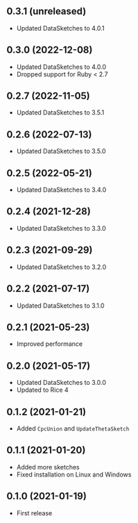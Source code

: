 ## 0.3.1 (unreleased)

- Updated DataSketches to 4.0.1

## 0.3.0 (2022-12-08)

- Updated DataSketches to 4.0.0
- Dropped support for Ruby < 2.7

## 0.2.7 (2022-11-05)

- Updated DataSketches to 3.5.1

## 0.2.6 (2022-07-13)

- Updated DataSketches to 3.5.0

## 0.2.5 (2022-05-21)

- Updated DataSketches to 3.4.0

## 0.2.4 (2021-12-28)

- Updated DataSketches to 3.3.0

## 0.2.3 (2021-09-29)

- Updated DataSketches to 3.2.0

## 0.2.2 (2021-07-17)

- Updated DataSketches to 3.1.0

## 0.2.1 (2021-05-23)

- Improved performance

## 0.2.0 (2021-05-17)

- Updated DataSketches to 3.0.0
- Updated to Rice 4

## 0.1.2 (2021-01-21)

- Added `CpcUnion` and `UpdateThetaSketch`

## 0.1.1 (2021-01-20)

- Added more sketches
- Fixed installation on Linux and Windows

## 0.1.0 (2021-01-19)

- First release
